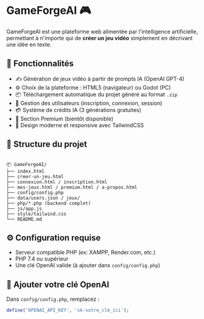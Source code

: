 # GameForgeAI 🎮

GameForgeAI est une plateforme web alimentée par l'intelligence artificielle, permettant à n'importe qui de **créer un jeu vidéo** simplement en décrivant une idée en texte.

## 🚀 Fonctionnalités

- ✍️ Génération de jeux vidéo à partir de prompts IA (OpenAI GPT-4)
- ⚙️ Choix de la plateforme : HTML5 (navigateur) ou Godot (PC)
- 📦 Téléchargement automatique du projet généré au format `.zip`
- 👤 Gestion des utilisateurs (inscription, connexion, session)
- 💳 Système de crédits IA (3 générations gratuites)
- 💎 Section Premium (bientôt disponible)
- 📱 Design moderne et responsive avec TailwindCSS

## 📁 Structure du projet
<pre><code>
📦 GameForgeAI/
├── index.html
├── creer-un-jeu.html
├── connexion.html / inscription.html
├── mes-jeux.html / premium.html / a-propos.html
├── config/config.php
├── data/users.json / jeux/
├── php/*.php (backend complet)
├── js/app.js
├── style/tailwind.css
└── README.md  </code></pre>

## ⚙️ Configuration requise

- Serveur compatible PHP (ex: XAMPP, Render.com, etc.)
- PHP 7.4 ou supérieur
- Une clé OpenAI valide (à ajouter dans `config/config.php`)

## 🔐 Ajouter votre clé OpenAI

Dans `config/config.php`, remplacez :

```php
define('OPENAI_API_KEY', 'sk-votre_clé_ici');
